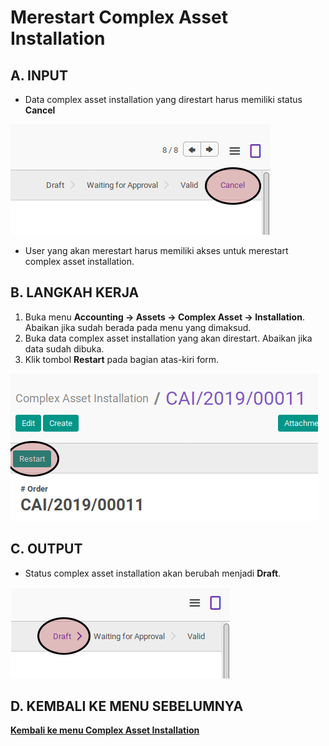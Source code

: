 # Merestart Complex Asset Installation

## A. INPUT

* Data complex asset installation yang direstart harus memiliki status **Cancel**

![](../../img/complex-asset-installation/status-cancel.png)

* User yang akan merestart harus memiliki akses untuk merestart complex asset installation.

## B. LANGKAH KERJA

1. Buka menu **Accounting -> Assets -> Complex Asset -> Installation**. Abaikan jika sudah berada pada menu yang dimaksud.
2. Buka data complex asset installation yang akan direstart. Abaikan jika data sudah dibuka.
3. Klik tombol **Restart** pada bagian atas-kiri form.

![](../../img/complex-asset-installation/tombol-restart.png)

## C. OUTPUT

* Status complex asset installation akan berubah menjadi **Draft**.

![](../../img/complex-asset-installation/status-draft.png)

## D. KEMBALI KE MENU SEBELUMNYA

[**Kembali ke menu Complex Asset Installation**](./../complex-asset-installation.md)
